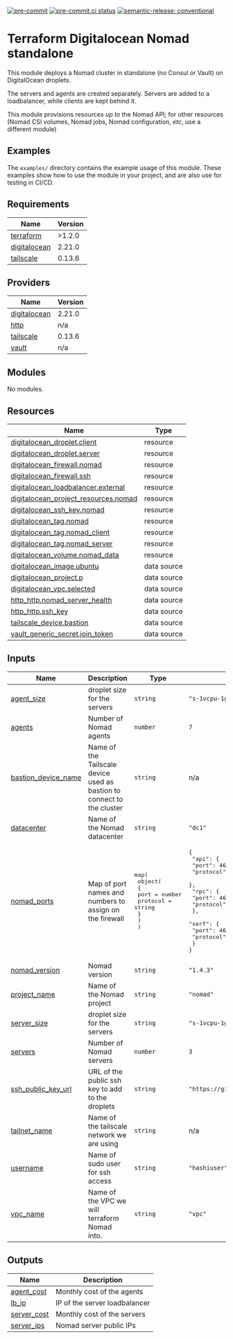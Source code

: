 [![pre-commit](https://img.shields.io/badge/pre--commit-enabled-brightgreen?logo=pre-commit&logoColor=white)](https://github.com/pre-commit/pre-commit) [![pre-commit.ci status](https://results.pre-commit.ci/badge/github/brucellino/terraform-digitalocean-nomad-standalone/main.svg)](https://results.pre-commit.ci/latest/github/brucellino/terraform-digitalocean-nomad-standalone/main) [![semantic-release: conventional](https://img.shields.io/badge/semantic--release-conventional-e10079?logo=semantic-release)](https://github.com/semantic-release/semantic-release)

# Terraform Digitalocean Nomad standalone

This module deploys a Nomad cluster in standalone (no Consul or Vault) on DigitalOcean droplets.

The servers and agents are created separately.
Servers are added to a loadbalancer, while clients are kept behind it.

This module provisions resources _up to_ the Nomad API; for other resources (Nomad CSI volumes, Nomad jobs, Nomad configuration, _etc_, use a different module)

## Examples

The `examples/` directory contains the example usage of this module.
These examples show how to use the module in your project, and are also use for testing in CI/CD.

<!-- BEGIN_TF_DOCS -->
## Requirements

| Name | Version |
|------|---------|
| <a name="requirement_terraform"></a> [terraform](#requirement\_terraform) | >1.2.0 |
| <a name="requirement_digitalocean"></a> [digitalocean](#requirement\_digitalocean) | 2.21.0 |
| <a name="requirement_tailscale"></a> [tailscale](#requirement\_tailscale) | 0.13.6 |

## Providers

| Name | Version |
|------|---------|
| <a name="provider_digitalocean"></a> [digitalocean](#provider\_digitalocean) | 2.21.0 |
| <a name="provider_http"></a> [http](#provider\_http) | n/a |
| <a name="provider_tailscale"></a> [tailscale](#provider\_tailscale) | 0.13.6 |
| <a name="provider_vault"></a> [vault](#provider\_vault) | n/a |

## Modules

No modules.

## Resources

| Name | Type |
|------|------|
| [digitalocean_droplet.client](https://registry.terraform.io/providers/digitalocean/digitalocean/2.21.0/docs/resources/droplet) | resource |
| [digitalocean_droplet.server](https://registry.terraform.io/providers/digitalocean/digitalocean/2.21.0/docs/resources/droplet) | resource |
| [digitalocean_firewall.nomad](https://registry.terraform.io/providers/digitalocean/digitalocean/2.21.0/docs/resources/firewall) | resource |
| [digitalocean_firewall.ssh](https://registry.terraform.io/providers/digitalocean/digitalocean/2.21.0/docs/resources/firewall) | resource |
| [digitalocean_loadbalancer.external](https://registry.terraform.io/providers/digitalocean/digitalocean/2.21.0/docs/resources/loadbalancer) | resource |
| [digitalocean_project_resources.nomad](https://registry.terraform.io/providers/digitalocean/digitalocean/2.21.0/docs/resources/project_resources) | resource |
| [digitalocean_ssh_key.nomad](https://registry.terraform.io/providers/digitalocean/digitalocean/2.21.0/docs/resources/ssh_key) | resource |
| [digitalocean_tag.nomad](https://registry.terraform.io/providers/digitalocean/digitalocean/2.21.0/docs/resources/tag) | resource |
| [digitalocean_tag.nomad_client](https://registry.terraform.io/providers/digitalocean/digitalocean/2.21.0/docs/resources/tag) | resource |
| [digitalocean_tag.nomad_server](https://registry.terraform.io/providers/digitalocean/digitalocean/2.21.0/docs/resources/tag) | resource |
| [digitalocean_volume.nomad_data](https://registry.terraform.io/providers/digitalocean/digitalocean/2.21.0/docs/resources/volume) | resource |
| [digitalocean_image.ubuntu](https://registry.terraform.io/providers/digitalocean/digitalocean/2.21.0/docs/data-sources/image) | data source |
| [digitalocean_project.p](https://registry.terraform.io/providers/digitalocean/digitalocean/2.21.0/docs/data-sources/project) | data source |
| [digitalocean_vpc.selected](https://registry.terraform.io/providers/digitalocean/digitalocean/2.21.0/docs/data-sources/vpc) | data source |
| [http_http.nomad_server_health](https://registry.terraform.io/providers/hashicorp/http/latest/docs/data-sources/http) | data source |
| [http_http.ssh_key](https://registry.terraform.io/providers/hashicorp/http/latest/docs/data-sources/http) | data source |
| [tailscale_device.bastion](https://registry.terraform.io/providers/tailscale/tailscale/0.13.6/docs/data-sources/device) | data source |
| [vault_generic_secret.join_token](https://registry.terraform.io/providers/hashicorp/vault/latest/docs/data-sources/generic_secret) | data source |

## Inputs

| Name | Description | Type | Default | Required |
|------|-------------|------|---------|:--------:|
| <a name="input_agent_size"></a> [agent\_size](#input\_agent\_size) | droplet size for the servers | `string` | `"s-1vcpu-1gb"` | no |
| <a name="input_agents"></a> [agents](#input\_agents) | Number of Nomad agents | `number` | `7` | no |
| <a name="input_bastion_device_name"></a> [bastion\_device\_name](#input\_bastion\_device\_name) | Name of the Tailscale device used as bastion to connect to the cluster | `string` | n/a | yes |
| <a name="input_datacenter"></a> [datacenter](#input\_datacenter) | Name of the Nomad datacenter | `string` | `"dc1"` | no |
| <a name="input_nomad_ports"></a> [nomad\_ports](#input\_nomad\_ports) | Map of port names and numbers to assign on the firewall | <pre>map(<br>    object(<br>      {<br>        port     = number<br>        protocol = string<br>      }<br>    )<br>  )</pre> | <pre>{<br>  "api": {<br>    "port": 4646,<br>    "protocol": "tcp"<br>  },<br>  "rpc": {<br>    "port": 4647,<br>    "protocol": "tcp"<br>  },<br>  "serf": {<br>    "port": 4648,<br>    "protocol": "tcp"<br>  }<br>}</pre> | no |
| <a name="input_nomad_version"></a> [nomad\_version](#input\_nomad\_version) | Nomad version | `string` | `"1.4.3"` | no |
| <a name="input_project_name"></a> [project\_name](#input\_project\_name) | Name of the Nomad project | `string` | `"nomad"` | no |
| <a name="input_server_size"></a> [server\_size](#input\_server\_size) | droplet size for the servers | `string` | `"s-1vcpu-1gb"` | no |
| <a name="input_servers"></a> [servers](#input\_servers) | Number of Nomad servers | `number` | `3` | no |
| <a name="input_ssh_public_key_url"></a> [ssh\_public\_key\_url](#input\_ssh\_public\_key\_url) | URL of the public ssh key to add to the droplets | `string` | `"https://github.com/brucellino.keys"` | no |
| <a name="input_tailnet_name"></a> [tailnet\_name](#input\_tailnet\_name) | Name of the tailscale network we are using | `string` | n/a | yes |
| <a name="input_username"></a> [username](#input\_username) | Name of sudo user for ssh access | `string` | `"hashiuser"` | no |
| <a name="input_vpc_name"></a> [vpc\_name](#input\_vpc\_name) | Name of the VPC we will terraform Nomad into. | `string` | `"vpc"` | no |

## Outputs

| Name | Description |
|------|-------------|
| <a name="output_agent_cost"></a> [agent\_cost](#output\_agent\_cost) | Monthly cost of the agents |
| <a name="output_lb_ip"></a> [lb\_ip](#output\_lb\_ip) | IP of the server loadbalancer |
| <a name="output_server_cost"></a> [server\_cost](#output\_server\_cost) | Monthly cost of the servers |
| <a name="output_server_ips"></a> [server\_ips](#output\_server\_ips) | Nomad server public IPs |
<!-- END_TF_DOCS -->
